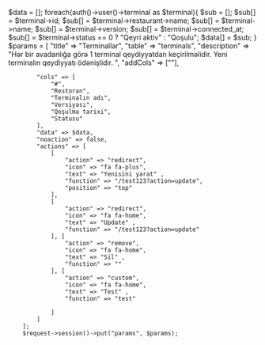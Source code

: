  $data = [];
        foreach(auth()->user()->terminal as $terminal){
            $sub = [];
            $sub[] = $terminal->id;
            $sub[] = $terminal->restaurant->name;
            $sub[] = $terminal->name;
            $sub[] = $terminal->version;
            $sub[] = $terminal->connected_at;
            $sub[] = $terminal->status == 0 ? "Qeyri aktiv" : "Qoşulu";
            $data[] = $sub;
        }
        $params = [
            "title" => "Terminallar",
            "table" => "terminals",
            "description" => "Hər bir avadanlığa görə 1 terminal qeydiyyatdan keçirilməlidir. Yeni terminalın qeydiyyatı ödənişlidir. ",
            "addCols" => [""],
            
            "cols" => [
                "#",
                "Restoran",
                "Terminalın adı",
                "Versiyası",
                "Qoşulma tarixi",
                "Statusu"
            ],
            "data" => $data,
            "noaction" => false,
            "actions" => [
                [
                    "action" => "redirect",
                    "icon" => "fa fa-plus",
                    "text" => "Yenisini yarat" ,
                    "function" => "/test123?action=update",
                    "position" => "top"
                ],
                [
                    "action" => "redirect",
                    "icon" => "fa fa-home",
                    "text" => "Update" ,
                    "function" => "/test123?action=update"
                ], [
                    "action" => "remove",
                    "icon" => "fa fa-home",
                    "text" => "Sil" ,
                    "function" => ""
                ], [
                    "action" => "custom",
                    "icon" => "fa fa-home",
                    "text" => "Test" ,
                    "function" => "test"

                ]
            ]
        ];
        $request->session()->put("params", $params);
